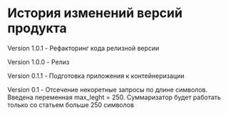 # История изменений версий продукта

Version 1.0.1 - Рефакторинг кода релизной версии

Version 1.0.0 - Релиз

Version 0.1.1 - Подготовка приложения к контейнеризации

Version 0.1 - Отсечение некоретные запросы по длине символов. Введена переменная max_leght = 250. Суммаризатор будет работать только со статьем больше 250 символов
